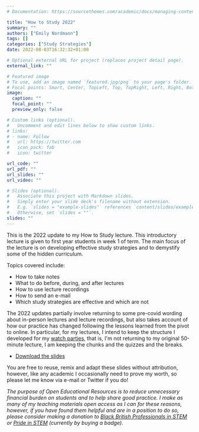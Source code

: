 ```yaml
---
# Documentation: https://sourcethemes.com/academic/docs/managing-content/

title: "How to Study 2022"
summary: ""
authors: ["Emily Nordmann"]
tags: []
categories: ["Study Strategies"]
date: 2022-08-03T16:32:32+01:00

# Optional external URL for project (replaces project detail page).
external_link: ""

# Featured image
# To use, add an image named `featured.jpg/png` to your page's folder.
# Focal points: Smart, Center, TopLeft, Top, TopRight, Left, Right, BottomLeft, Bottom, BottomRight.
image:
  caption: ""
  focal_point: ""
  preview_only: false

# Custom links (optional).
#   Uncomment and edit lines below to show custom links.
# links:
# - name: Follow
#   url: https://twitter.com
#   icon_pack: fab
#   icon: twitter

url_code: ""
url_pdf: ""
url_slides: ""
url_video: ""

# Slides (optional).
#   Associate this project with Markdown slides.
#   Simply enter your slide deck's filename without extension.
#   E.g. `slides = "example-slides"` references `content/slides/example-slides.md`.
#   Otherwise, set `slides = ""`.
slides: ""
---
```


This is the 2022 update to my How to Study lecture. This introductory lecture is given to first year students in week 1 of term. The main focus of the lecture is on developing effective study strategies and to demystify some of the hidden curriculum.

Topics covered include:

* How to take notes
* What to do before, during, and after lectures
* How to use lecture recordings
* How to send an e-mail
* Which study strategies are effective and which are not

The 2022 updates partially involve returning to some pre-covid wording about in-person lectures and lecture recordings, but also takes account of how our practice has changed following the lessons learned from the pivot to online. In particular, for my lectures, I intend to keep the structure I developed for my [watch parties](https://journal.aldinhe.ac.uk/index.php/jldhe/article/view/696), that is, I'm not returning to my original 50-minute lecture, I am keeping the chunks and the quizzes and the breaks. 

* [Download the slides](https://osf.io/k2h9x)

You are free to reuse, remix and adapt these slides without attribution, however, like any academic I occasionally need to prove my worth, so please let me know via e-mail or Twitter if you do!


*The purpose of Open Educational Resources is to reduce unnecessary financial burden on students and to help share good practice. I make as many of my teaching materials open access as I can for these reasons, however, if you have found them helpful and are in a position to do so, please consider making a donation to [Black British Professionals in STEM](https://bbstem.co.uk/donations/) or [Pride in STEM](https://prideinstem.org/shop/) (currently by buying a badge).*




